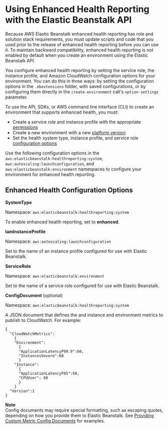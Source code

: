 # Using Enhanced Health Reporting with the Elastic Beanstalk API<a name="health-enhanced-api"></a>

Because AWS Elastic Beanstalk enhanced health reporting has role and solution stack requirements, you must update scripts and code that you used prior to the release of enhanced health reporting before you can use it\. To maintain backward compatibility, enhanced health reporting is not enabled by default when you create an environment using the Elastic Beanstalk API\.

You configure enhanced health reporting by setting the service role, the instance profile, and Amazon CloudWatch configuration options for your environment\. You can do this in three ways: by setting the configuration options in the `.ebextensions` folder, with saved configurations, or by configuring them directly in the `create-environment` call's `option-settings` parameter\.

To use the API, SDKs, or AWS command line interface \(CLI\) to create an environment that supports enhanced health, you must:
+ Create a service role and instance profile with the appropriate [permissions](concepts-roles.md)
+ Create a new environment with a new [platform version](concepts.platforms.md)
+ Set the health system type, instance profile, and service role [configuration options](command-options.md)

Use the following configuration options in the `aws:elasticbeanstalk:healthreporting:system`, `aws:autoscaling:launchconfiguration`, and `aws:elasticbeanstalk:environment` namespaces to configure your environment for enhanced health reporting\. 

## Enhanced Health Configuration Options<a name="health-enhanced-api-options"></a>

**SystemType**

Namespace: `aws:elasticbeanstalk:healthreporting:system`

To enable enhanced health reporting, set to **enhanced**\.

**IamInstanceProfile**

Namespace: `aws:autoscaling:launchconfiguration`

Set to the name of an instance profile configured for use with Elastic Beanstalk\.

**ServiceRole**

Namespace: `aws:elasticbeanstalk:environment`

Set to the name of a service role configured for use with Elastic Beanstalk\.

**ConfigDocument** \(optional\)

Namespace: `aws:elasticbeanstalk:healthreporting:system`

A JSON document that defines the and instance and environment metrics to publish to CloudWatch\. For example:

```
{
  "CloudWatchMetrics":
    {
    "Environment":
      {
      "ApplicationLatencyP99.9":60,
      "InstancesSevere":60
      }
    "Instance":
      {
      "ApplicationLatencyP85":60,
      "CPUUser": 60
      }
    }
  "Version":1
}
```

**Note**  
Config documents may require special formatting, such as escaping quotes, depending on how you provide them to Elastic Beanstalk\. See [Providing Custom Metric Config Documents](health-enhanced-cloudwatch.md#health-enhanced-cloudwatch-configdocument) for examples\.